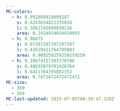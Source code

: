 ```yaml
---
MC-colors:
  - h: 0.991869918699187
    s: 0.6243654822335024
    l: 0.3862745098039216
    area: 0.2434934934934935
  - h: 0.96875
    s: 0.07207207207207207
    l: 0.43529411764705883
    area: 0.009259259259259259
  - h: 0.10674157303370786
    s: 0.48633879781420764
    l: 0.6411764705882352
    area: 0.7472472472472472
MC-size:
  - 359
  - 264
MC-last-updated: 2025-07-05T08:39:47.328Z
---
```


